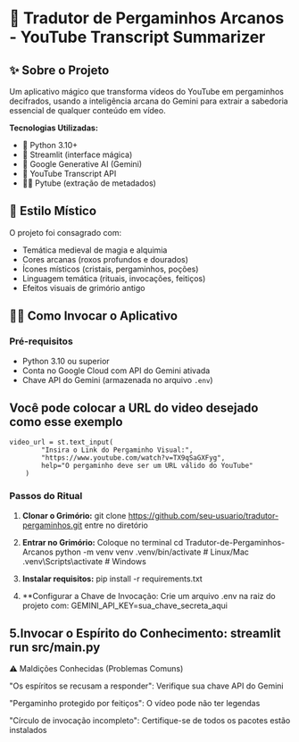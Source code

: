 # 🔮 Tradutor de Pergaminhos Arcanos - YouTube Transcript Summarizer

## ✨ Sobre o Projeto

Um aplicativo mágico que transforma vídeos do YouTube em pergaminhos decifrados, usando a inteligência arcana do Gemini para extrair a sabedoria essencial de qualquer conteúdo em vídeo.

**Tecnologias Utilizadas:**
- 🐍 Python 3.10+
- 🔮 Streamlit (interface mágica)
- 💎 Google Generative AI (Gemini)
- 📜 YouTube Transcript API
- 🧙‍♂️ Pytube (extração de metadados)

## 🏰 Estilo Místico

O projeto foi consagrado com:
- Temática medieval de magia e alquimia
- Cores arcanas (roxos profundos e dourados)
- Ícones místicos (cristais, pergaminhos, poções)
- Linguagem temática (rituais, invocações, feitiços)
- Efeitos visuais de grimório antigo

## 🧙‍♂️ Como Invocar o Aplicativo

### Pré-requisitos
- Python 3.10 ou superior
- Conta no Google Cloud com API do Gemini ativada
- Chave API do Gemini (armazenada no arquivo `.env`)

## Você pode colocar a URL do video desejado como esse exemplo
```
video_url = st.text_input(
        "Insira o Link do Pergaminho Visual:",
        "https://www.youtube.com/watch?v=TX9qSaGXFyg",
        help="O pergaminho deve ser um URL válido do YouTube"
    )
```



### Passos do Ritual

1. **Clonar o Grimório:**
   git clone https://github.com/seu-usuario/tradutor-pergaminhos.git
   entre no diretório

2. **Entrar no Grimório:**
   Coloque no terminal
   cd Tradutor-de-Pergaminhos-Arcanos
   python -m venv venv
  .venv/bin/activate         # Linux/Mac
  .venv\Scripts\activate     # Windows

3. **Instalar requisitos:**
   pip install -r requirements.txt

4. **Configurar a Chave de Invocação:
   Crie um arquivo .env na raiz do projeto com:
     GEMINI_API_KEY=sua_chave_secreta_aqui

5.**Invocar o Espírito do Conhecimento:**
  streamlit run src/main.py
---

⚠️ Maldições Conhecidas (Problemas Comuns)

"Os espíritos se recusam a responder": Verifique sua chave API do Gemini

"Pergaminho protegido por feitiços": O vídeo pode não ter legendas

"Círculo de invocação incompleto": Certifique-se de todos os pacotes estão instalados
